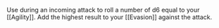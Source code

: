 Use during an incoming attack to roll a number of d6 equal to your [[Agility]].
Add the highest result to your [[Evasion]] against the attack.

